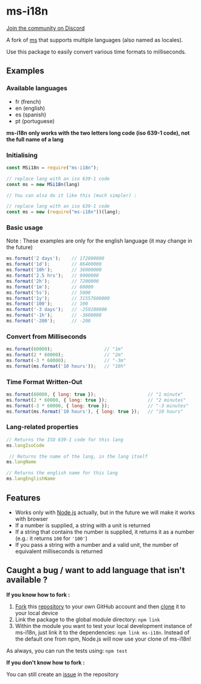 # ms-i18n

[Join the community on Discord](https://discord.gg/c2XXr5J)

A fork of [ms](https://www.npmjs.com/package/ms) that supports multiple languages (also named as locales).

Use this package to easily convert various time formats to milliseconds.

## Examples

### Available languages

- fr (french)
- en (english)
- es (spanish)
- pt (portuguese)

**ms-i18n only works with the two letters long code (iso 639-1 code), not the full name of a lang**

### Initialising

```js
const MSi18n = require("ms-i18n");

// replace lang with an iso 639-1 code
const ms = new MSi18n(lang) 

// You can also do it like this (much simpler) :

// replace lang with an iso 639-1 code
const ms = new (require("ms-i18n"))(lang); 
```

### Basic usage

Note : These examples are only for the english language (it may change in the future)

```js
ms.format('2 days');    // 172800000
ms.format('1d');        // 86400000
ms.format('10h');       // 36000000
ms.format('2.5 hrs');   // 9000000
ms.format('2h');        // 7200000
ms.format('1m');        // 60000
ms.format('5s');        // 5000
ms.format('1y');        // 31557600000
ms.format('100');       // 100
ms.format('-3 days');   // -259200000
ms.format('-1h');       // -3600000
ms.format('-200');      // -200
```

### Convert from Milliseconds

```js
ms.format(60000);                   // "1m"
ms.format(2 * 60000);               // "2m"
ms.format(-3 * 60000);              // "-3m"
ms.format(ms.format('10 hours'));   // "10h"
```

### Time Format Written-Out

```js
ms.format(60000, { long: true });                   // "1 minute"
ms.format(2 * 60000, { long: true });               // "2 minutes"
ms.format(-3 * 60000, { long: true });              // "-3 minutes"
ms.format(ms.format('10 hours'), { long: true });   // "10 hours"
```

### Lang-related properties

```js
// Returns the ISO 639-1 code for this lang
ms.langIsoCode

 // Returns the name of the lang, in the lang itself
ms.langName

// Returns the english name for this lang
ms.langEnglishName
```

## Features

-   Works only with [Node.js](https://nodejs.org) actually, but in the future we will make it works with browser
-   If a number is supplied, a string with a unit is returned
-   If a string that contains the number is supplied, it returns it as a number (e.g.: it returns `100` for `'100'`)
-   If you pass a string with a number and a valid unit, the number of equivalent milliseconds is returned

## Caught a bug / want to add language that isn't available ?

**If you know how to fork :**

1.  [Fork](https://help.github.com/articles/fork-a-repo/) this [repository](https://github.com/Cat66000/ms-i18n) to your own GitHub account and then [clone](https://help.github.com/articles/cloning-a-repository/) it to your local device
2.  Link the package to the global module directory: `npm link`
3.  Within the module you want to test your local development instance of ms-i18n, just link it to the dependencies: `npm link ms-i18n`. Instead of the default one from npm, Node.js will now use your clone of ms-i18n!

As always, you can run the tests using: `npm test`

**If you don't know how to fork :**

You can still create an [issue](https://github.com/Cat66000/ms-i18n/issues) in the repository